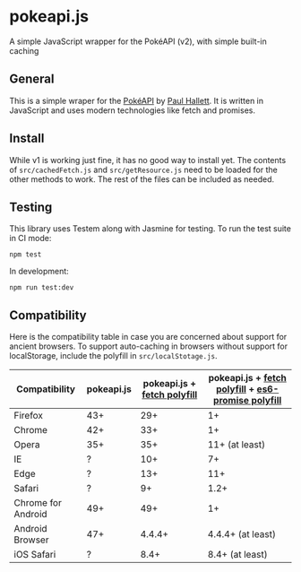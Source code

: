 # pokeapi.js
A simple JavaScript wrapper for the PokéAPI (v2), with simple built-in caching

## General
This is a simple wraper for the [PokéAPI](http://pokeapi.co) by [Paul Hallett](http://phalt.co). It is written in JavaScript and uses modern technologies like fetch and promises.

## Install
While v1 is working just fine, it has no good way to install yet. The contents of `src/cachedFetch.js` and `src/getResource.js` need to be loaded for the other methods to work. The rest of the files can be included as needed.

## Testing
This library uses Testem along with Jasmine for testing. To run the test suite in CI mode:

```
npm test
```

In development:

```
npm run test:dev
```

## Compatibility
Here is the compatibility table in case you are concerned about support for ancient browsers. To support auto-caching in browsers without support for localStorage, include the polyfill in `src/localStotage.js`.

| Compatibility      | pokeapi.js | pokeapi.js + [fetch polyfill](https://github.com/github/fetch) | pokeapi.js + [fetch polyfill](https://github.com/github/fetch) + [es6-promise polyfill](https://github.com/stefanpenner/es6-promise) |
|--------------------|------------|----------------------------------------------------------------|--------------------------------------------------------------------------------------------------------------------------------------|
| Firefox            | 43+        | 29+                                                            | 1+                                                                                                                                   |
| Chrome             | 42+        | 33+                                                            | 1+                                                                                                                                   |
| Opera              | 35+        | 35+                                                            | 11+ (at least)                                                                                                                       |
| IE                 | ?          | 10+                                                            | 7+                                                                                                                                   |
| Edge               | ?          | 13+                                                            | 11+                                                                                                                                  |
| Safari             | ?          | 9+                                                             | 1.2+                                                                                                                                 |
| Chrome for Android | 49+        | 49+                                                            | 1+                                                                                                                                   |
| Android Browser    | 47+        | 4.4.4+                                                         | 4.4.4+ (at least)                                                                                                                    |
| iOS Safari         | ?          | 8.4+                                                           | 8.4+ (at least)                                                                                                                      |
